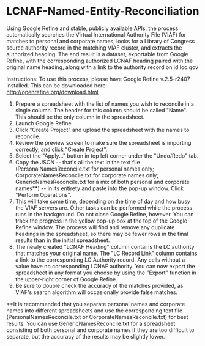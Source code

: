LCNAF-Named-Entity-Reconciliation
=================================

Using Google Refine and stable, publicly available APIs, the process automatically searches the Virtual International Authority File (VIAF) for matches to personal and corporate names, looks for a Library of Congress source authority record in the matching VIAF cluster, and extracts the authorized heading.  The end result is a dataset, exportable from Google Refine, with the corresponding authorized LCNAF heading paired with the original name heading, along with a link to the authority record on id.loc.gov

Instructions:
To use this process, please have Google Refine v.2.5-r2407 installed.  This can be downloaded here: http://openrefine.org/download.html

1. Prepare a spreadsheet with the list of names you wish to reconcile in a single column.  The header for this column should be called "Name".  This should be the only column in the spreadsheet.
2. Launch Google Refine.
3. Click "Create Project" and upload the spreadsheet with the names to reconcile.
4. Review the preview screen to make sure the spreadsheet is importing correctly, and click "Create Project".
5. Select the "Apply..." button in top left corner under the "Undo/Redo" tab.
6. Copy the JSON -- that's all the text in the text file (PersonalNamesReconcile.txt for personal names only; CorporateNamesReconcile.txt for corporate names only; GenericNamesReconcile.txt for a mix of both personal and corporate names**) -- in its entirety and paste into the pop-up window.  Click "Perform Operations".
7. This will take some time, depending on the time of day and how busy the VIAF servers are. Other tasks can be performed while the process runs in the background. Do not close Google Refine, however.  You can track the progress in the yellow pop-up box at the top of the Google Refine window.  The process will find and remove any duplicate headings in the spreadsheet, so there may be fewer rows in the final results than in the initial spreadsheet.
8. The newly created "LCNAF Heading" column contains the LC authority that matches your original name.  The "LC Record Link" column contains a link to the corresponding LC Authority record.  Any cells without a value have no corresponding LCNAF authority.  You can now export the spreadsheet in any format you choose by using the "Export" function in the upper-right corner of Google Refine.
9. Be sure to double check the accuracy of the matches provided, as VIAF's search algorithm will occasionally provide false matches.

**It is recommended that you separate personal names and corporate names into different spreadsheets and use the corresponding text file (PersonalNamesReconcile.txt or CorporateNamesReconcile.txt) for best results.  You can use GenericNamesReconcile.txt for a spreadsheet consisting of both personal and corporate names if they are too difficult to separate, but the accuracy of the results may be slightly lower.
